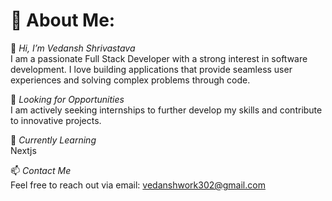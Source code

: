 # 💫 About Me:

👋 *Hi, I’m Vedansh Shrivastava*  
I am a passionate Full Stack Developer with a strong interest in software development. I love building applications that provide seamless user experiences and solving complex problems through code.

💞 *Looking for Opportunities*  
I am actively seeking internships to further develop my skills and contribute to innovative projects.

🌱 *Currently Learning*  
Nextjs

📫 *Contact Me*  
Feel free to reach out via email: [vedanshwork302@gmail.com](mailto:vedanshwork302@gmail.com)
